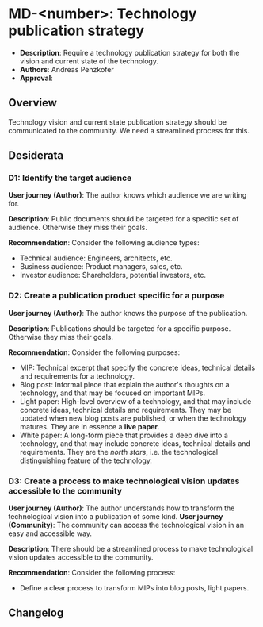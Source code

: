 # MD-\<number\>: Technology publication strategy

- **Description**: Require a technology publication strategy for both the vision and current state of the technology.
- **Authors**: Andreas Penzkofer
- **Approval**: <!--Either approved (:white_check_mark:) or rejected (:x:) by the governance body. To be inserted by governance. -->

## Overview

Technology vision and current state publication strategy should be communicated to the community. We need a streamlined process for this.

## Desiderata

### D1: Identify the target audience

**User journey (Author)**: The author knows which audience we are writing for.

**Description**: Public documents should be targeted for a specific set of audience. Otherwise they miss their goals.

**Recommendation**: Consider the following audience types:

- Technical audience: Engineers, architects, etc.
- Business audience: Product managers, sales, etc.
- Investor audience: Shareholders, potential investors, etc.

### D2: Create a publication product specific for a purpose

**User journey (Author)**: The author knows the purpose of the publication.

**Description**: Publications should be targeted for a specific purpose. Otherwise they miss their goals.

**Recommendation**: Consider the following purposes:

- MIP: Technical excerpt that specify the concrete ideas, technical details and requirements for a technology.
- Blog post: Informal piece that explain the author's thoughts on a technology, and that may be focused on important MIPs.
- Light paper: High-level overview of a technology, and that may include concrete ideas, technical details and requirements. They may be updated when new blog posts are published, or when the technology matures. They are in essence a **live paper**.
- White paper: A long-form piece that provides a deep dive into a technology, and that may include concrete ideas, technical details and requirements. They are the *north stars*, i.e. the technological distinguishing feature of the technology.

### D3: Create a process to make technological vision updates accessible to the community

**User journey (Author)**: The author understands how to transform the technological vision into a publication of some kind.
**User journey (Community)**: The community can access the technological vision in an easy and accessible way.

**Description**: There should be a streamlined process to make technological vision updates accessible to the community.

**Recommendation**: Consider the following process:

- Define a clear process to transform MIPs into blog posts, light papers.

## Changelog

